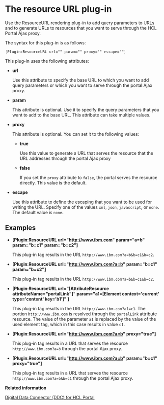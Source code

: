 # The resource URL plug-in 

Use the ResourceURL rendering plug-in to add query parameters to URLs and to generate URLs to resources that you want to serve through the HCL Portal Ajax proxy.

The syntax for this plug-in is as follows:

```
[Plugin:ResourceURL url="" param="" proxy="" escape=""]
```

This plug-in uses the following attributes:

-   **url**

    Use this attribute to specify the base URL to which you want to add query parameters or which you want to serve through the portal Ajax proxy.

-   **param**

    This attribute is optional. Use it to specify the query parameters that you want to add to the base URL. This attribute can take multiple values.

-   **proxy**

    This attribute is optional. You can set it to the following values:

    -   **true**

        Use this value to generate a URL that serves the resource that the URL addresses through the portal Ajax proxy

    -   **false**

        If you set the `proxy` attribute to `false`, the portal serves the resource directly. This value is the default.

-   **escape**

    Use this attribute to define the escaping that you want to be used for writing the URL. Specify one of the values `xml`, `json`, `javascript`, or `none`. The default value is `none`.


## Examples

-   **\[Plugin:ResourceURL url="http://www.ibm.com" param="a=b" param="b=c1" param="b=c2"\]**

    This plug-in tag results in the URL `http://www.ibm.com?a=b&b=c1&b=c2`.

-   **\[Plugin:ResourceURL url="http://www.ibm.com?a=b" param="b=c1" param="b=c2"\]**

    This plug-in tag results in the URL `http://www.ibm.com?a=b&b=c1&b=c2`.

-   **\[Plugin:ResourceURL url="\[AttributeResource attributeName="portalLink"\]" param="a1=\[Element context='current' type='content' key='b1'\]" \]**

    This plug-in tag results in the URL `http://www.ibm.com?a1=c1`. The portion `http://www.ibm.com` is resolved through the `portalLink` attribute resource. The value of the parameter `a1` is replaced by the value of the used element tag, which in this case results in value `c1`.

-   **\[Plugin:ResourceURL url="http://www.ibm.com?a=b" proxy="true"\]**

    This plug-in tag results in a URL that serves the resource `http://www.ibm.com?a=b` through the portal Ajax proxy.

-   **\[Plugin:ResourceURL url="http://www.ibm.com?a=b" param="b=c1" proxy="true"\]**

    This plug-in tag results in a URL that serves the resource `http://www.ibm.com?a=b&b=c1` through the portal Ajax proxy.


**Related information**  


[Digital Data Connector \(DDC\) for HCL Portal ](../social/plrf_ovu.md)

